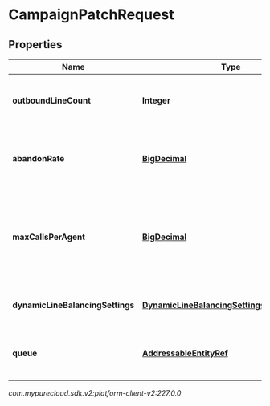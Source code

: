 # CampaignPatchRequest


## Properties

| Name | Type | Description | Notes |
| ------------ | ------------- | ------------- | ------------- |
| **outboundLineCount** | **Integer** | The number of outbound lines to be concurrently dialed. |  [optional] |
| **abandonRate** | [**BigDecimal**](BigDecimal) | The targeted compliance abandon rate percentage |  [optional] |
| **maxCallsPerAgent** | [**BigDecimal**](BigDecimal) | The maximum number of calls that can be placed per agent on this campaign |  [optional] |
| **dynamicLineBalancingSettings** | [**DynamicLineBalancingSettingsPatchRequest**](DynamicLineBalancingSettingsPatchRequest) | Dynamic line balancing settings |  [optional] |
| **queue** | [**AddressableEntityRef**](AddressableEntityRef) | The Queue for this Campaign to route calls to. |  [optional] |




_com.mypurecloud.sdk.v2:platform-client-v2:227.0.0_
